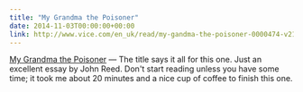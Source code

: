 ```yaml
---
title: "My Grandma the Poisoner"
date: 2014-11-03T00:00:00+00:00
link: http://www.vice.com/en_uk/read/my-gandma-the-poisoner-0000474-v21n10
---
```

[My Grandma the Poisoner](http://www.vice.com/en_uk/read/my-gandma-the-poisoner-0000474-v21n10) &mdash; 
 The title says it all for this one. Just an excellent essay by John Reed. Don't start reading unless you have some time; it took me about 20 minutes and a nice cup of coffee to finish this one.
